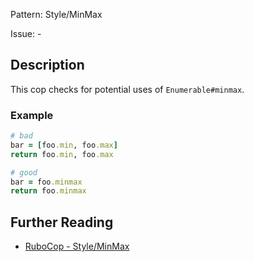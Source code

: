 Pattern: Style/MinMax

Issue: -

## Description

This cop checks for potential uses of `Enumerable#minmax`.

### Example

```ruby
# bad
bar = [foo.min, foo.max]
return foo.min, foo.max

# good
bar = foo.minmax
return foo.minmax
```

## Further Reading

* [RuboCop - Style/MinMax](https://rubocop.readthedocs.io/en/latest/cops_style/#styleminmax)
